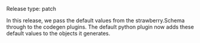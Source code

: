 Release type: patch

In this release, we pass the default values from the strawberry.Schema through to the codegen plugins.
The default python plugin now adds these default values to the objects it generates.

